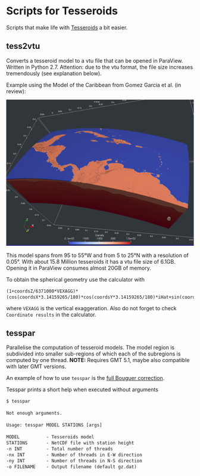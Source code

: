 # Scripts for Tesseroids

Scripts that make life with [Tesseroids](http://tesseroids.leouieda.com/en/stable/) a bit easier.

## tess2vtu

Converts a tesseroid model to a vtu file that can be opened in ParaView. Written
in Python 2.7. Attention: due to the vtu format, the file size increases
tremendously (see explanation below).

Example using the Model of the Caribbean from Gomez Garcia et al. (in review):

![tess2vtu](./img/tess2vtu.png)

This model spans from 95 to 55°W and from 5 to 25°N with a resolution of 0.05°.
With about 15.8 Million tesseroids it has a vtu file size of 6.1GB. Opening it
in ParaView consumes almost 20GB of memory.

To obtain the spherical geometry use the calculator with

```
(1+coordsZ/6371000*VEXAGG)*(cos(coordsX*3.14159265/180)*cos(coordsY*3.14159265/180)*iHat+sin(coordsX*3.14159265/180)*cos(coordsY*3.14159265/180)*jHat+sin(coordsY*3.14159265/180)*kHat)
```

where `VEXAGG` is the vertical exaggeration. Also do not forget to check `Coordinate results` in the calculator.

## tesspar

Parallelise the computation of tesseroid models. The model region is subdivided
into smaller sub-regions of which each of the subregions is computed by one
thread. **NOTE:** Requires GMT 5.1, maybe also compatible with later GMT versions.

An example of how to use `tesspar` is the [full Bouguer correction](../SphericalBouguer).

Tesspar prints a short help when executed without arguments

```
$ tesspar

Not enough arguments.

Usage: tesspar MODEL STATIONS [args]

MODEL          - Tesseroids model
STATIONS       - NetCDF file with station height
-n INT         - Total number of threads
-nx INT        - Number of threads in E-W direction
-ny INT        - Number of threads in N-S direction
-o FILENAME    - Output filename (default gz.dat)
```
